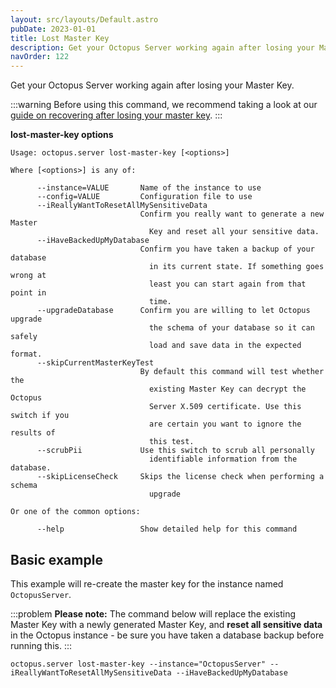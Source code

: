 ```yaml
---
layout: src/layouts/Default.astro
pubDate: 2023-01-01
title: Lost Master Key
description: Get your Octopus Server working again after losing your Master Key
navOrder: 122
---
```


Get your Octopus Server working again after losing your Master Key.

:::warning
Before using this command, we recommend taking a look at our [guide on recovering after losing your master key](/docs/administration/managing-infrastructure/lost-master-key/).
:::

**lost-master-key options**

```
Usage: octopus.server lost-master-key [<options>]

Where [<options>] is any of:

      --instance=VALUE       Name of the instance to use
      --config=VALUE         Configuration file to use
      --iReallyWantToResetAllMySensitiveData
                             Confirm you really want to generate a new Master
                               Key and reset all your sensitive data.
      --iHaveBackedUpMyDatabase
                             Confirm you have taken a backup of your database
                               in its current state. If something goes wrong at
                               least you can start again from that point in
                               time.
      --upgradeDatabase      Confirm you are willing to let Octopus upgrade
                               the schema of your database so it can safely
                               load and save data in the expected format.
      --skipCurrentMasterKeyTest
                             By default this command will test whether the
                               existing Master Key can decrypt the Octopus
                               Server X.509 certificate. Use this switch if you
                               are certain you want to ignore the results of
                               this test.
      --scrubPii             Use this switch to scrub all personally
                               identifiable information from the database.
      --skipLicenseCheck     Skips the license check when performing a schema
                               upgrade

Or one of the common options:

      --help                 Show detailed help for this command
```

## Basic example

This example will re-create the master key for the instance named `OctopusServer`.

:::problem
**Please note:**
The command below will replace the existing Master Key with a newly generated Master Key, and **reset all sensitive data** in the Octopus instance - be sure you have taken a database backup before running this.
:::

```
octopus.server lost-master-key --instance="OctopusServer" --iReallyWantToResetAllMySensitiveData --iHaveBackedUpMyDatabase
```
